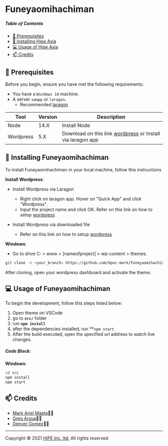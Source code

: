 # Funeyaomihachiman

##### Table of Contents

-   [:pushpin: Prerequisites](#Prerequisites)
-   [:rocket: Installing Hipe Asia](#Installing)
-   [:computer: Usage of Hipe Asia](#Usage)
-   [:mailbox: Credits](#Credits)

## <a name='Prerequisites'></a> :pushpin: Prerequisites

Before you begin, ensure you have met the following requirements:

-   You have a `Windows 10` machine.
-   A server `xampp` or `laragon`.
    -   Recommended [laragon](https://laragon.org/download/)

| Tool     | Version | Description                                                                              |
| -------- | ------- | ---------------------------------------------------------------------------------------- |
| Node     | 14.X | Install Node      |
| Wordpress | 5.X  | Download on this link [wordpress](https://wordpress.org/) or Install via laragon app |

## <a name='Installing'></a> :rocket: Installing Funeyaomihachiman

To install Funeyaomihachiman in your local machine, follow this instructions

**Install Wordpress**:

-   Install Wordpress via Laragon
    -   Right click on laragon app. Hover on "Quick App" and click "Wordpress".
    -   Input the project name and click OK. Refer on this link on how to setup [wordpress](https://wordpress.org/support/article/how-to-install-wordpress/#finishing-installation) 

-   Install Wordpress via downloaded file
    -   Refer on this link on how to setup [wordpress](https://wordpress.org/support/article/how-to-install-wordpress/#detailed-instructions) 

**Windows**:

- Go to drive C: > www > [nameofproject] > wp-content > themes.

```sh
git clone -b <your_branch> https://github.com/bpoc-mark/funeyaomihachiman.git
```

After cloning, open your wordpress dashboard and activate the theme.

## <a name='Usage'></a>:computer: Usage of Funeyaomihachiman

To begin the development, follow this steps listed below:

1. Open theme on VSCode
2. go to **`src/`** folder
3. run **`npm install`**
4. after the dependencies installed, run **`npm start`
5. After the build executed, open the specified url address to watch live changes.

##### Code Block:

**Windows**:

```sh
cd src
npm install
npm start
```

## <a name='Credits'></a> :mailbox: Credits

-   [Mark Ariel Maata](https://github.com/bpoc-mark)👩‍💻
-   [Greg Arsua](https://github.com/arsua-greg)👩‍💻
-   [Denver Gomez](https://github.com/bpoc-denver)👩‍💻

---

Copyright © 2021 [HiPE Inc. ltd.](https://hipe.asia/) All rights reserved